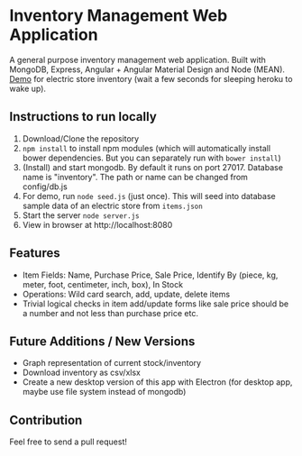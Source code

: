 # Inventory Management Web Application

A general purpose inventory management web application. Built with MongoDB, Express, Angular + Angular Material Design and Node (MEAN). [Demo](https://meaninventory.herokuapp.com/) for electric store inventory (wait a few seconds for sleeping heroku to wake up).


## Instructions to run locally

1. Download/Clone the repository
2. `npm install` to install npm modules (which will automatically install bower dependencies. But you can separately run with `bower install`)
3. (Install) and start mongodb. By default it runs on port 27017. Database name is "inventory". The path or name can be changed from config/db.js
4. For demo, run `node seed.js` (just once). This will seed into database sample data of an electric store from `items.json`
5. Start the server `node server.js`
6. View in browser at http://localhost:8080


## Features
- Item Fields: Name, Purchase Price, Sale Price, Identify By (piece, kg, meter, foot, centimeter, inch, box), In Stock
- Operations: Wild card search, add, update, delete items
- Trivial logical checks in item add/update forms like sale price should be a number and not less than purchase price etc.


## Future Additions / New Versions
- Graph representation of current stock/inventory
- Download inventory as csv/xlsx
- Create a new desktop version of this app with Electron (for desktop app, maybe use file system instead of mongodb) 


## Contribution

Feel free to send a pull request!